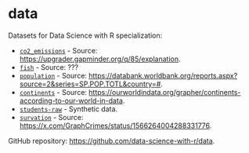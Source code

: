 # data

Datasets for Data Science with R specialization:

- [`co2_emissions`](https://data-science-with-r.github.io/data/co2-emissions.csv) - Source: <https://upgrader.gapminder.org/q/85/explanation>.
- [`fish`]() - Source: ???
- [`population`](https://data-science-with-r.github.io/data/population.csv) - Source: <https://databank.worldbank.org/reports.aspx?source=2&series=SP.POP.TOTL&country=#>.
- [`continents`](https://data-science-with-r.github.io/data/continents.csv) - Source: <https://ourworldindata.org/grapher/continents-according-to-our-world-in-data>.
- [`students-raw`](https://data-science-with-r.github.io/data/students-raw.csv) - Synthetic data.
- [`survation`](https://data-science-with-r.github.io/data/survationw.csv) - Source: <https://x.com/GraphCrimes/status/1566264004288331776>.

GitHub repository: <https://github.com/data-science-with-r/data>.
